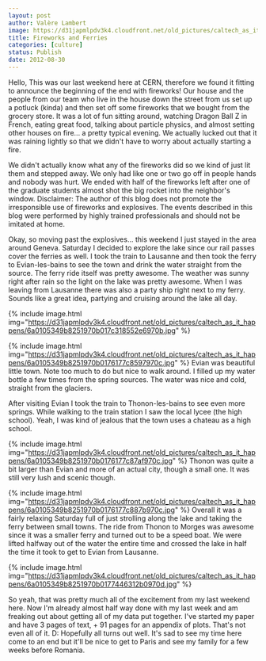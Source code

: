 ```yaml
---
layout: post
author: Valère Lambert
image: https://d31japmlpdv3k4.cloudfront.net/old_pictures/caltech_as_it_happens/6a0105349b8251970b0176177c6c96970c.jpg
title: Fireworks and Ferries 
categories: [culture]
status: Publish
date: 2012-08-30
---
```


Hello,
This was our last weekend here at CERN, therefore we found it fitting to announce the beginning of the end with fireworks! Our house and the people from our team who live in the house down the street from us set up a potluck (kinda) and then set off some fireworks that we bought from the grocery store. It was a lot of fun sitting around, watching Dragon Ball Z in French, eating great food, talking about particle physics, and almost setting other houses on fire... a pretty typical evening. We actually lucked out that it was raining lightly so that we didn't have to worry about actually starting a fire.

We didn't actually know what any of the fireworks did so we kind of just lit them and stepped away. We only had like one or two go off in people hands and nobody was hurt. We ended with half of the fireworks left after one of the graduate students almost shot the big rocket into the neighbor's window. 
Disclaimer: The author of this blog does not promote the irresponsible use of fireworks and explosives. The events described in this blog were performed by highly trained professionals and should not be imitated at home.

Okay, so moving past the explosives... this weekend I just stayed in the area around Geneva. Saturday I decided to explore the lake since our rail passes cover the ferries as well. I took the train to Lausanne and then took the ferry to Evian-les-bains to see the town and drink the water straight from the source. The ferry ride itself was pretty awesome. The weather was sunny right after rain so the light on the lake was pretty awesome. When I was leaving from Lausanne there was also a party ship right next to my ferry. Sounds like a great idea, partying and cruising around the lake all day.


{% include image.html img="https://d31japmlpdv3k4.cloudfront.net/old_pictures/caltech_as_it_happens/6a0105349b8251970b017c318552e6970b.jpg" %}


{% include image.html img="https://d31japmlpdv3k4.cloudfront.net/old_pictures/caltech_as_it_happens/6a0105349b8251970b0176177c8597970c.jpg" %}
Evian was beautiful little town. Note too much to do but nice to walk around. I filled up my water bottle a few times from the spring sources. The water was nice and cold, straight from the glaciers.

After visiting Evian I took the train to Thonon-les-bains to see even more springs. While walking to the train station I saw the local lycee (the high school). Yeah, I was kind of jealous that the town uses a chateau as a high school.


{% include image.html img="https://d31japmlpdv3k4.cloudfront.net/old_pictures/caltech_as_it_happens/6a0105349b8251970b0176177c87af970c.jpg" %}
Thonon was quite a bit larger than Evian and more of an actual city, though a small one. It was still very lush and scenic though.


{% include image.html img="https://d31japmlpdv3k4.cloudfront.net/old_pictures/caltech_as_it_happens/6a0105349b8251970b0176177c887b970c.jpg" %}
Overall it was a fairly relaxing Saturday full of just strolling along the lake and taking the ferry between small towns. The ride from Thonon to Morges was awesome since it was a smaller ferry and turned out to be a speed boat. We were lifted halfway out of the water the entire time and crossed the lake in half the time it took to get to Evian from Lausanne.


{% include image.html img="https://d31japmlpdv3k4.cloudfront.net/old_pictures/caltech_as_it_happens/6a0105349b8251970b0177446312b0970d.jpg" %}

So yeah, that was pretty much all of the excitement from my last weekend here. Now I'm already almost half way done with my last week and am freaking out about getting all of my data put together. I've started my paper and have 3 pages of text, + 91 pages for an appendix of plots. That's not even all of it. D:
Hopefully all turns out well. It's sad to see my time here come to an end but it'll be nice to get to Paris and see my family for a few weeks before Romania.

